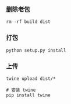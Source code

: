 ### 删除老包
```shell
rm -rf build dist
```


### 打包
```shell
python setup.py install
```


### 上传
```shell
twine upload dist/*

# 安装 twine
pip install twine
```


